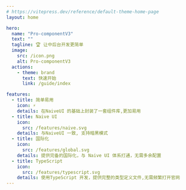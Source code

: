 ```yaml
---
# https://vitepress.dev/reference/default-theme-home-page
layout: home

hero:
  name: "Pro-componentV3"
  text: ""
  tagline: 🏆 让中后台开发更简单
  image:
    src: /icon.png
    alt: Pro-componentV3
  actions:
    - theme: brand
      text: 快速开始
      link: /guide/index

features:
  - title: 简单易用
    icon: ⚡
    details: 在NaiveUI 的基础上封装了一套组件库,更加易用
  - title: Naive UI 
    icon: 
      src: /features/naive.svg
    details: 与NaiveUI 一致, 支持暗黑模式
  - title: 国际化
    icon:
      src: /features/global.svg
    details: 提供完备的国际化，与 Naive UI 体系打通，无需多余配置
  - title: TypeScript
    icon: 
      src: /features/typescript.svg
    details: 使用TypeScript 开发，提供完整的类型定义文件,无需频繁打开官网
---
```


